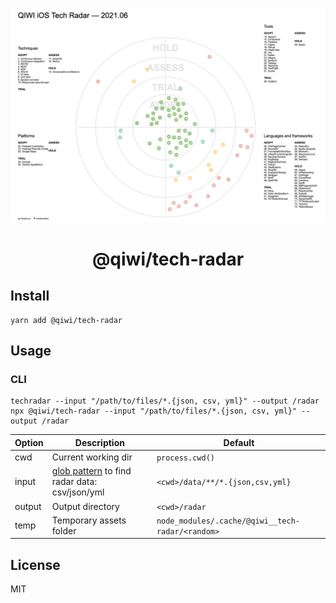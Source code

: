 <p align="center">
  <a href="https://yarnpkg.com/">
    <img alt="Tech-radar" src="https://github.com/qiwi/tech-radar/blob/master/img/radar.png?raw=true?raw=true" width="546">
  </a>
</p>

<h1 align="center">
  @qiwi/tech-radar
</h1>


## Install
```shell
yarn add @qiwi/tech-radar
```

## Usage
### CLI
```
techradar --input "/path/to/files/*.{json, csv, yml}" --output /radar
npx @qiwi/tech-radar --input "/path/to/files/*.{json, csv, yml}" --output /radar
```

| Option | Description | Default
|---|---|---
| cwd | Current working dir | `process.cwd()`
| input | [glob pattern](https://github.com/mrmlnc/fast-glob) to find radar data: csv/json/yml | `<cwd>/data/**/*.{json,csv,yml}`
| output | Output directory | `<cwd>/radar`
| temp | Temporary assets folder | `node_modules/.cache/@qiwi__tech-radar/<random>`

## License
MIT
